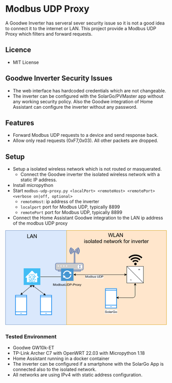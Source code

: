# Modbus UDP Proxy

A Goodwe Inverter has serveral sever security issue so it is not a good idea to connect it to the internet or LAN. This project provide a Modbus UDP Proxy which filters and forward requests.

## Licence
- MIT License

## Goodwe Inverter Security Issues

- The web interface has hardcoded credentials which are not changeable.
- The inverter can be configured with the SolarGo/PVMaster app without any working security policy. Also the Goodwe integration of Home Assistant can configure the inverter without any password.

## Features 
- Forward Modbus UDP requests to a device and send response back.
- Allow only read requests (0xF7,0x03). All other packets are dropped.

## Setup
- Setup a isolated wireless network which is not routed or masquerated.
    - Connect the Goodwe inverter the isolated wireless network with a static IP address.
- Install micropython 
- Start `modbus-udp-proxy.py <localPort> <remoteHost> <remotePort> <verbose on|off, optional>`
    -  `remoteHost`: ip address of the inverter
    - `localport` port for Modbus UDP, typically 8899
    - `remotePort` port for Modbus UDP, typically 8899
- Connect the Home Assistant Goodwe integration to the LAN ip address of the modbus UDP proxy

![Network Setup](network-config.png)

### Tested Environment
- Goodwe GW10k-ET
- TP-Link Archer C7 with OpenWRT 22.03 with Micropython 1.18
- Home Assistant running in a docker container
- The inverter can be configured if a smartphone with the SolarGo App is connected also to the isolated network.
- All networks are using IPv4 with static address configuration.
